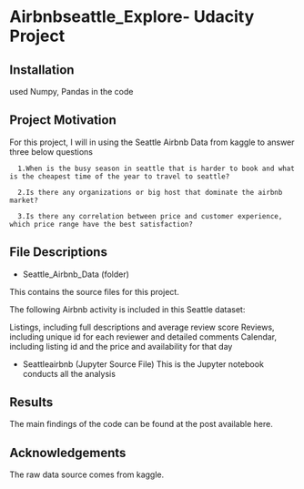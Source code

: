 # Airbnbseattle_Explore- Udacity Project



## Installation

used Numpy, Pandas in the code


## Project Motivation
For this project, I will in using the Seattle Airbnb Data from kaggle to answer three below questions

      1.When is the busy season in seattle that is harder to book and what is the cheapest time of the year to travel to seattle?
   
      2.Is there any organizations or big host that dominate the airbnb market?
   
      3.Is there any correlation between price and customer experience, which price range have the best satisfaction?

## File Descriptions

- Seattle_Airbnb_Data (folder)

This contains the source files for this project.

The following Airbnb activity is included in this Seattle dataset:

Listings, including full descriptions and average review score
Reviews, including unique id for each reviewer and detailed comments
Calendar, including listing id and the price and availability for that day

- Seattleairbnb (Jupyter Source File)
This is the Jupyter notebook conducts all the analysis

## Results
The main findings of the code can be found at the post available here.

## Acknowledgements
The raw data source comes from kaggle.
